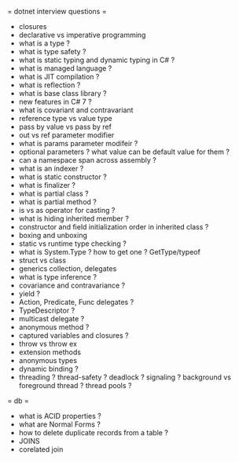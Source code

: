 = dotnet interview questions =

* closures
* declarative vs imperative programming
* what is a type ?
* what is type safety ?
* what is static typing and dynamic typing in C# ?
* what is managed language ?
* what is JIT compilation ?
* what is reflection ?
* what is base class library ?
* new features in C# 7 ?
* what is covariant and contravariant
* reference type vs value type
* pass by value vs pass by ref
* out vs ref parameter modifier
* what is params parameter modifeir ?
* optional parameters ? what value can be default value for them ?
* can a namespace span across assembly ?
* what is an indexer ?
* what is static constructor ?
* what is finalizer ?
* what is partial class ?
* what is partial method ?
* is vs as operator for casting ?
* what is hiding inherited member ?
* constructor and field initialization order in inherited class ?
* boxing and unboxing
* static vs runtime type checking ?
* what is System.Type ? how to get one ? GetType/typeof
* struct vs class
* generics collection, delegates
* what is type inference ?
* covariance and contravariance ?
* yield ?
* Action, Predicate, Func delegates ?
* TypeDescriptor ?
* multicast delegate ?
* anonymous method ?
* captured variables and closures ?
* throw vs throw ex
* extension methods
* anonymous types
* dynamic binding ?
* threading ? thread-safety ? deadlock ? signaling ? background vs foreground thread ? thread pools ?

= db =
* what is ACID properties ?
* what are Normal Forms ?
* how to delete duplicate records from a table ?
* JOINS
* corelated join
